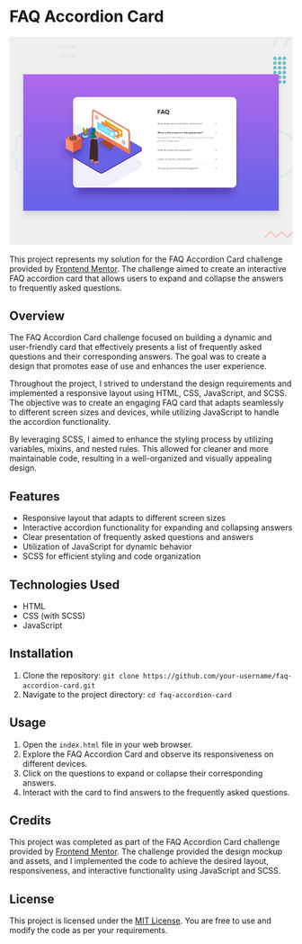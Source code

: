 # FAQ Accordion Card

![Design preview for the FAQ accordion card coding challenge](./design/desktop-preview.jpg)

This project represents my solution for the FAQ Accordion Card challenge provided by [Frontend Mentor](https://www.frontendmentor.io/). The challenge aimed to create an interactive FAQ accordion card that allows users to expand and collapse the answers to frequently asked questions.

## Overview

The FAQ Accordion Card challenge focused on building a dynamic and user-friendly card that effectively presents a list of frequently asked questions and their corresponding answers. The goal was to create a design that promotes ease of use and enhances the user experience.

Throughout the project, I strived to understand the design requirements and implemented a responsive layout using HTML, CSS, JavaScript, and SCSS. The objective was to create an engaging FAQ card that adapts seamlessly to different screen sizes and devices, while utilizing JavaScript to handle the accordion functionality.

By leveraging SCSS, I aimed to enhance the styling process by utilizing variables, mixins, and nested rules. This allowed for cleaner and more maintainable code, resulting in a well-organized and visually appealing design.

## Features

- Responsive layout that adapts to different screen sizes
- Interactive accordion functionality for expanding and collapsing answers
- Clear presentation of frequently asked questions and answers
- Utilization of JavaScript for dynamic behavior
- SCSS for efficient styling and code organization

## Technologies Used

- HTML
- CSS (with SCSS)
- JavaScript

## Installation

1. Clone the repository: `git clone https://github.com/your-username/faq-accordion-card.git`
2. Navigate to the project directory: `cd faq-accordion-card`

## Usage

1. Open the `index.html` file in your web browser.
2. Explore the FAQ Accordion Card and observe its responsiveness on different devices.
3. Click on the questions to expand or collapse their corresponding answers.
4. Interact with the card to find answers to the frequently asked questions.

## Credits

This project was completed as part of the FAQ Accordion Card challenge provided by [Frontend Mentor](https://www.frontendmentor.io/). The challenge provided the design mockup and assets, and I implemented the code to achieve the desired layout, responsiveness, and interactive functionality using JavaScript and SCSS.

## License

This project is licensed under the [MIT License](LICENSE). You are free to use and modify the code as per your requirements.
